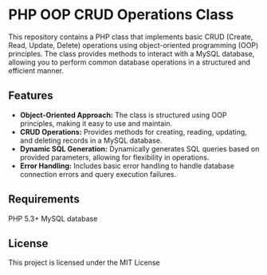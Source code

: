 # PHP OOP CRUD Operations Class

This repository contains a PHP class that implements basic CRUD (Create, Read, Update, Delete) operations using object-oriented programming (OOP) principles. The class provides methods to interact with a MySQL database, allowing you to perform common database operations in a structured and efficient manner.

## Features

- **Object-Oriented Approach:** The class is structured using OOP principles, making it easy to use and maintain.
- **CRUD Operations:** Provides methods for creating, reading, updating, and deleting records in a MySQL database.
- **Dynamic SQL Generation:** Dynamically generates SQL queries based on provided parameters, allowing for flexibility in operations.
- **Error Handling:** Includes basic error handling to handle database connection errors and query execution failures.

## Requirements
PHP 5.3+
MySQL database

## License
This project is licensed under the MIT License 




